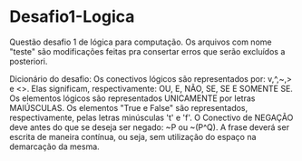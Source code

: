 # Desafio1-Logica
Questão desafio 1 de lógica para computação.
Os arquivos com nome "teste" são modificações feitas pra consertar erros que serão excluídos a posteriori.

Dicionário do desafio:
	Os conectivos lógicos são representados por: v,^,~,> e <>. Elas significam, respectivamente: OU, E, NÃO, SE, SE E SOMENTE SE.
	Os elementos lógicos são representados UNICAMENTE por letras MAIÚSCULAS.
	Os elementos \"True e False\" são representados, respectivamente, pelas letras minúsculas \'t\' e \'f\'.
	O Conectivo de NEGAÇÃO deve antes do que se deseja ser negado: ~P ou ~(P^Q).
	A frase deverá ser escrita de maneira contínua, ou seja, sem utilização do espaço na demarcação da mesma.
